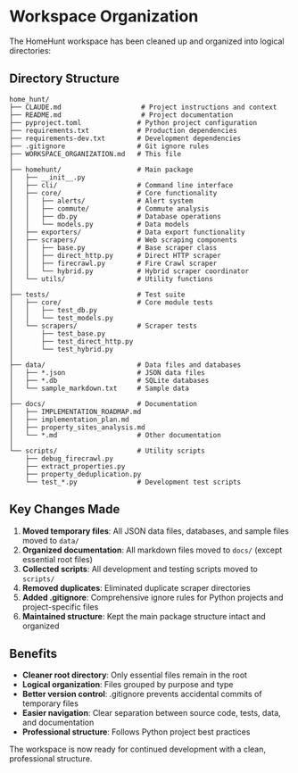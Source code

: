 # Workspace Organization

The HomeHunt workspace has been cleaned up and organized into logical directories:

## Directory Structure

```
home_hunt/
├── CLAUDE.md                    # Project instructions and context
├── README.md                    # Project documentation
├── pyproject.toml              # Python project configuration
├── requirements.txt            # Production dependencies
├── requirements-dev.txt        # Development dependencies
├── .gitignore                  # Git ignore rules
├── WORKSPACE_ORGANIZATION.md   # This file
│
├── homehunt/                   # Main package
│   ├── __init__.py
│   ├── cli/                    # Command line interface
│   ├── core/                   # Core functionality
│   │   ├── alerts/             # Alert system
│   │   ├── commute/            # Commute analysis
│   │   ├── db.py               # Database operations
│   │   └── models.py           # Data models
│   ├── exporters/              # Data export functionality
│   ├── scrapers/               # Web scraping components
│   │   ├── base.py             # Base scraper class
│   │   ├── direct_http.py      # Direct HTTP scraper
│   │   ├── firecrawl.py        # Fire Crawl scraper
│   │   └── hybrid.py           # Hybrid scraper coordinator
│   └── utils/                  # Utility functions
│
├── tests/                      # Test suite
│   ├── core/                   # Core module tests
│   │   ├── test_db.py
│   │   └── test_models.py
│   └── scrapers/               # Scraper tests
│       ├── test_base.py
│       ├── test_direct_http.py
│       └── test_hybrid.py
│
├── data/                       # Data files and databases
│   ├── *.json                  # JSON data files
│   ├── *.db                    # SQLite databases
│   └── sample_markdown.txt     # Sample data
│
├── docs/                       # Documentation
│   ├── IMPLEMENTATION_ROADMAP.md
│   ├── implementation_plan.md
│   ├── property_sites_analysis.md
│   └── *.md                    # Other documentation
│
└── scripts/                    # Utility scripts
    ├── debug_firecrawl.py
    ├── extract_properties.py
    ├── property_deduplication.py
    └── test_*.py               # Development test scripts
```

## Key Changes Made

1. **Moved temporary files**: All JSON data files, databases, and sample files moved to `data/`
2. **Organized documentation**: All markdown files moved to `docs/` (except essential root files)
3. **Collected scripts**: All development and testing scripts moved to `scripts/`
4. **Removed duplicates**: Eliminated duplicate scraper directories
5. **Added .gitignore**: Comprehensive ignore rules for Python projects and project-specific files
6. **Maintained structure**: Kept the main package structure intact and organized

## Benefits

- **Cleaner root directory**: Only essential files remain in the root
- **Logical organization**: Files grouped by purpose and type
- **Better version control**: .gitignore prevents accidental commits of temporary files
- **Easier navigation**: Clear separation between source code, tests, data, and documentation
- **Professional structure**: Follows Python project best practices

The workspace is now ready for continued development with a clean, professional structure.